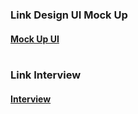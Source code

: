 ### Link Design UI Mock Up 
#### [Mock Up UI](https://www.figma.com/file/GYqVNyaBffHKd6EiAWHFaJ/Bakery?node-id=71%3A3)<br><br>

### Link Interview
#### [Interview](https://drive.google.com/file/d/1JqMBXJCRkr-T6K9c39m0HKFc4q47eWAt/view?usp=sharing)
